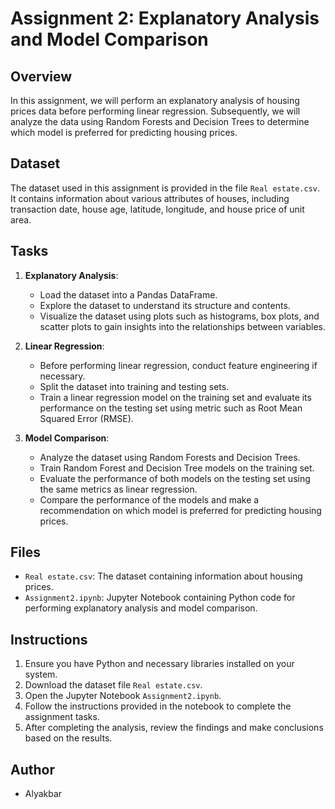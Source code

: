 # Assignment 2: Explanatory Analysis and Model Comparison

## Overview
In this assignment, we will perform an explanatory analysis of housing prices data before performing linear regression. Subsequently, we will analyze the data using Random Forests and Decision Trees to determine which model is preferred for predicting housing prices.

## Dataset
The dataset used in this assignment is provided in the file `Real estate.csv`. It contains information about various attributes of houses, including transaction date, house age, latitude, longitude, and house price of unit area.

## Tasks
1. **Explanatory Analysis**:
   - Load the dataset into a Pandas DataFrame.
   - Explore the dataset to understand its structure and contents.
   - Visualize the dataset using plots such as histograms, box plots, and scatter plots to gain insights into the relationships between variables.

2. **Linear Regression**:
   - Before performing linear regression, conduct feature engineering if necessary.
   - Split the dataset into training and testing sets.
   - Train a linear regression model on the training set and evaluate its performance on the testing set using metric such as Root Mean Squared Error (RMSE).

3. **Model Comparison**:
   - Analyze the dataset using Random Forests and Decision Trees.
   - Train Random Forest and Decision Tree models on the training set.
   - Evaluate the performance of both models on the testing set using the same metrics as linear regression.
   - Compare the performance of the models and make a recommendation on which model is preferred for predicting housing prices.

## Files
- `Real estate.csv`: The dataset containing information about housing prices.
- `Assignment2.ipynb`: Jupyter Notebook containing Python code for performing explanatory analysis and model comparison.

## Instructions
1. Ensure you have Python and necessary libraries installed on your system.
2. Download the dataset file `Real estate.csv`.
3. Open the Jupyter Notebook `Assignment2.ipynb`.
4. Follow the instructions provided in the notebook to complete the assignment tasks.
5. After completing the analysis, review the findings and make conclusions based on the results.

## Author
- Alyakbar
